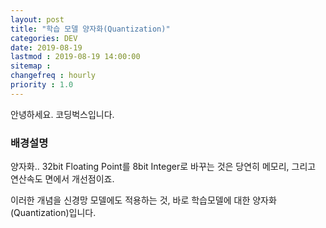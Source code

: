 ```yaml
---
layout: post
title: "학습 모델 양자화(Quantization)"
categories: DEV
date: 2019-08-19
lastmod : 2019-08-19 14:00:00
sitemap :
changefreq : hourly
priority : 1.0
---
```


안녕하세요. 코딩벅스입니다.   



### 배경설명

양자화.. 32bit Floating Point를 8bit Integer로 바꾸는 것은 당연히 메모리, 그리고 연산속도 면에서 개선점이죠. 

이러한 개념을 신경망 모델에도 적용하는 것, 바로 학습모델에 대한 양자화(Quantization)입니다. 




